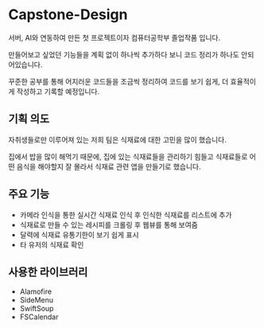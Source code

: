 # Capstone-Design
서버, AI와 연동하여 만든 첫 프로젝트이자 컴퓨터공학부 졸업작품 입니다.

만들어보고 싶었던 기능들을 계획 없이 하나씩 추가하다 보니 코드 정리가 하나도 안되어있습니다.

꾸준한 공부를 통해 어지러운 코드들을 조금씩 정리하여 코드를 보기 쉽게, 더 효율적이게 작성하고 기록할 예정입니다.

## 기획 의도
자취생들로만 이루어져 있는 저희 팀은 식재료에 대한 고민을 많이 했습니다.

집에서 밥을 많이 해먹기 때문에, 집에 있는 식재료들을 관리하기 힘들고 식재료들로 어떤 음식을 해야할지 잘 몰라서 식재료 관련 앱을 만들기로 했습니다.

## 주요 기능
- 카메라 인식을 통한 실시간 식재료 인식 후 인식한 식재료를 리스트에 추가
- 식재료로 만들 수 있는 레시피를 크롤링 후 웹뷰를 통해 보여줌
- 달력에 식재료 유통기한이 보기 쉽게 표시
- 타 유저의 식재료 확인

## 사용한 라이브러리
- Alamofire
- SideMenu
- SwiftSoup
- FSCalendar
